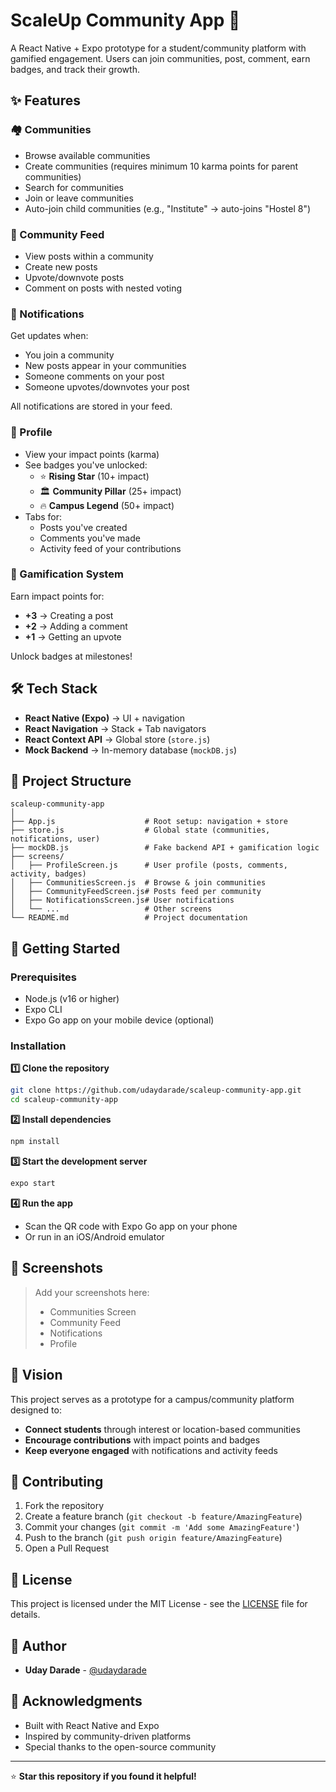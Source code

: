 # ScaleUp Community App 🚀

A React Native + Expo prototype for a student/community platform with gamified engagement. Users can join communities, post, comment, earn badges, and track their growth.

## ✨ Features

### 🏘️ Communities
- Browse available communities
- Create communities (requires minimum 10 karma points for parent communities)
- Search for communities
- Join or leave communities
- Auto-join child communities (e.g., "Institute" → auto-joins "Hostel 8")

### 📰 Community Feed
- View posts within a community
- Create new posts
- Upvote/downvote posts
- Comment on posts with nested voting

### 🔔 Notifications
Get updates when:
- You join a community
- New posts appear in your communities
- Someone comments on your post
- Someone upvotes/downvotes your post

All notifications are stored in your feed.

### 👤 Profile
- View your impact points (karma)
- See badges you've unlocked:
  - ⭐ **Rising Star** (10+ impact)
  - 🏛️ **Community Pillar** (25+ impact)
  - 🔥 **Campus Legend** (50+ impact)
- Tabs for:
  - Posts you've created
  - Comments you've made
  - Activity feed of your contributions

### 🏅 Gamification System
Earn impact points for:
- **+3** → Creating a post
- **+2** → Adding a comment
- **+1** → Getting an upvote

Unlock badges at milestones!

## 🛠️ Tech Stack

- **React Native (Expo)** → UI + navigation
- **React Navigation** → Stack + Tab navigators
- **React Context API** → Global store (`store.js`)
- **Mock Backend** → In-memory database (`mockDB.js`)

## 📂 Project Structure

```
scaleup-community-app
│
├── App.js                    # Root setup: navigation + store
├── store.js                  # Global state (communities, notifications, user)
├── mockDB.js                 # Fake backend API + gamification logic
├── screens/
│   ├── ProfileScreen.js      # User profile (posts, comments, activity, badges)
│   ├── CommunitiesScreen.js  # Browse & join communities
│   ├── CommunityFeedScreen.js# Posts feed per community
│   ├── NotificationsScreen.js# User notifications
│   └── ...                   # Other screens
└── README.md                 # Project documentation
```

## 🚀 Getting Started

### Prerequisites
- Node.js (v16 or higher)
- Expo CLI
- Expo Go app on your mobile device (optional)

### Installation

**1️⃣ Clone the repository**
```bash
git clone https://github.com/udaydarade/scaleup-community-app.git
cd scaleup-community-app
```

**2️⃣ Install dependencies**
```bash
npm install
```

**3️⃣ Start the development server**
```bash
expo start
```

**4️⃣ Run the app**
- Scan the QR code with Expo Go app on your phone
- Or run in an iOS/Android emulator

## 📸 Screenshots

> Add your screenshots here:
> - Communities Screen
> - Community Feed
> - Notifications
> - Profile

## 🎯 Vision

This project serves as a prototype for a campus/community platform designed to:

- **Connect students** through interest or location-based communities
- **Encourage contributions** with impact points and badges
- **Keep everyone engaged** with notifications and activity feeds

## 🤝 Contributing

1. Fork the repository
2. Create a feature branch (`git checkout -b feature/AmazingFeature`)
3. Commit your changes (`git commit -m 'Add some AmazingFeature'`)
4. Push to the branch (`git push origin feature/AmazingFeature`)
5. Open a Pull Request

## 📝 License

This project is licensed under the MIT License - see the [LICENSE](LICENSE) file for details.

## 👥 Author

- **Uday Darade** - [@udaydarade](https://github.com/udaydarade)

## 🙏 Acknowledgments

- Built with React Native and Expo
- Inspired by community-driven platforms
- Special thanks to the open-source community

---

⭐ **Star this repository if you found it helpful!**